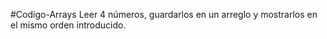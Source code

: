 #Codigo-Arrays
Leer 4 números, guardarlos en un arreglo y mostrarlos en el mismo orden introducido.

